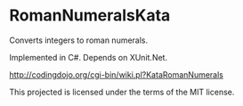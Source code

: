 RomanNumeralsKata
=================

Converts integers to roman numerals.

Implemented in C#.
Depends on XUnit.Net.

http://codingdojo.org/cgi-bin/wiki.pl?KataRomanNumerals

This projected is licensed under the terms of the MIT license.
